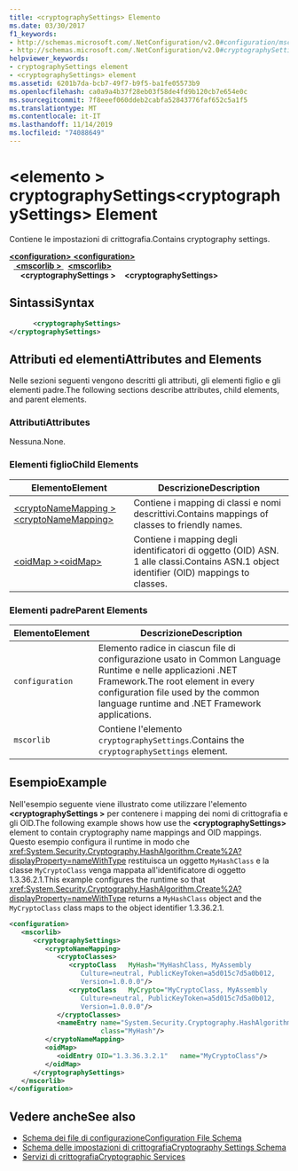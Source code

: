 ```yaml
---
title: <cryptographySettings> Elemento
ms.date: 03/30/2017
f1_keywords:
- http://schemas.microsoft.com/.NetConfiguration/v2.0#configuration/mscorlib/cryptographySettings
- http://schemas.microsoft.com/.NetConfiguration/v2.0#cryptographySettings
helpviewer_keywords:
- cryptographySettings element
- <cryptographySettings> element
ms.assetid: 6201b7da-bcb7-49f7-b9f5-ba1fe05573b9
ms.openlocfilehash: ca0a9a4b37f28eb03f58de4fd9b120cb7e654e0c
ms.sourcegitcommit: 7f8eeef060ddeb2cabfa52843776faf652c5a1f5
ms.translationtype: MT
ms.contentlocale: it-IT
ms.lasthandoff: 11/14/2019
ms.locfileid: "74088649"
---
```

# <a name="cryptographysettings-element"></a><span data-ttu-id="64d2d-102">\<elemento > cryptographySettings</span><span class="sxs-lookup"><span data-stu-id="64d2d-102">\<cryptographySettings> Element</span></span>
<span data-ttu-id="64d2d-103">Contiene le impostazioni di crittografia.</span><span class="sxs-lookup"><span data-stu-id="64d2d-103">Contains cryptography settings.</span></span>  

<span data-ttu-id="64d2d-104">[ **\<configuration>** ](../configuration-element.md)</span><span class="sxs-lookup"><span data-stu-id="64d2d-104">[**\<configuration>**](../configuration-element.md)</span></span>\
<span data-ttu-id="64d2d-105">&nbsp;&nbsp;[ **\<mscorlib >** ](mscorlib-element-for-cryptography-settings.md)</span><span class="sxs-lookup"><span data-stu-id="64d2d-105">&nbsp;&nbsp;[**\<mscorlib>**](mscorlib-element-for-cryptography-settings.md)</span></span>\
<span data-ttu-id="64d2d-106">&nbsp;&nbsp;&nbsp;&nbsp; **\<cryptographySettings >**</span><span class="sxs-lookup"><span data-stu-id="64d2d-106">&nbsp;&nbsp;&nbsp;&nbsp;**\<cryptographySettings>**</span></span>

## <a name="syntax"></a><span data-ttu-id="64d2d-107">Sintassi</span><span class="sxs-lookup"><span data-stu-id="64d2d-107">Syntax</span></span>  
  
```xml  
      <cryptographySettings>   
</cryptographySettings>  
```  
  
## <a name="attributes-and-elements"></a><span data-ttu-id="64d2d-108">Attributi ed elementi</span><span class="sxs-lookup"><span data-stu-id="64d2d-108">Attributes and Elements</span></span>  
 <span data-ttu-id="64d2d-109">Nelle sezioni seguenti vengono descritti gli attributi, gli elementi figlio e gli elementi padre.</span><span class="sxs-lookup"><span data-stu-id="64d2d-109">The following sections describe attributes, child elements, and parent elements.</span></span>  
  
### <a name="attributes"></a><span data-ttu-id="64d2d-110">Attributi</span><span class="sxs-lookup"><span data-stu-id="64d2d-110">Attributes</span></span>  
 <span data-ttu-id="64d2d-111">Nessuna.</span><span class="sxs-lookup"><span data-stu-id="64d2d-111">None.</span></span>  
  
### <a name="child-elements"></a><span data-ttu-id="64d2d-112">Elementi figlio</span><span class="sxs-lookup"><span data-stu-id="64d2d-112">Child Elements</span></span>  
  
|<span data-ttu-id="64d2d-113">Elemento</span><span class="sxs-lookup"><span data-stu-id="64d2d-113">Element</span></span>|<span data-ttu-id="64d2d-114">Descrizione</span><span class="sxs-lookup"><span data-stu-id="64d2d-114">Description</span></span>|  
|-------------|-----------------|  
|[<span data-ttu-id="64d2d-115">\<cryptoNameMapping ></span><span class="sxs-lookup"><span data-stu-id="64d2d-115">\<cryptoNameMapping></span></span>](cryptonamemapping-element.md)|<span data-ttu-id="64d2d-116">Contiene i mapping di classi e nomi descrittivi.</span><span class="sxs-lookup"><span data-stu-id="64d2d-116">Contains mappings of classes to friendly names.</span></span>|  
|[<span data-ttu-id="64d2d-117">\<oidMap ></span><span class="sxs-lookup"><span data-stu-id="64d2d-117">\<oidMap></span></span>](oidmap-element.md)|<span data-ttu-id="64d2d-118">Contiene i mapping degli identificatori di oggetto (OID) ASN. 1 alle classi.</span><span class="sxs-lookup"><span data-stu-id="64d2d-118">Contains ASN.1 object identifier (OID) mappings to classes.</span></span>|  
  
### <a name="parent-elements"></a><span data-ttu-id="64d2d-119">Elementi padre</span><span class="sxs-lookup"><span data-stu-id="64d2d-119">Parent Elements</span></span>  
  
|<span data-ttu-id="64d2d-120">Elemento</span><span class="sxs-lookup"><span data-stu-id="64d2d-120">Element</span></span>|<span data-ttu-id="64d2d-121">Descrizione</span><span class="sxs-lookup"><span data-stu-id="64d2d-121">Description</span></span>|  
|-------------|-----------------|  
|`configuration`|<span data-ttu-id="64d2d-122">Elemento radice in ciascun file di configurazione usato in Common Language Runtime e nelle applicazioni .NET Framework.</span><span class="sxs-lookup"><span data-stu-id="64d2d-122">The root element in every configuration file used by the common language runtime and .NET Framework applications.</span></span>|  
|`mscorlib`|<span data-ttu-id="64d2d-123">Contiene l'elemento `cryptographySettings`.</span><span class="sxs-lookup"><span data-stu-id="64d2d-123">Contains the `cryptographySettings` element.</span></span>|  
  
## <a name="example"></a><span data-ttu-id="64d2d-124">Esempio</span><span class="sxs-lookup"><span data-stu-id="64d2d-124">Example</span></span>  
 <span data-ttu-id="64d2d-125">Nell'esempio seguente viene illustrato come utilizzare l'elemento **\<cryptographySettings >** per contenere i mapping dei nomi di crittografia e gli OID.</span><span class="sxs-lookup"><span data-stu-id="64d2d-125">The following example shows how use the **\<cryptographySettings>** element to contain cryptography name mappings and OID mappings.</span></span> <span data-ttu-id="64d2d-126">Questo esempio configura il runtime in modo che <xref:System.Security.Cryptography.HashAlgorithm.Create%2A?displayProperty=nameWithType> restituisca un oggetto `MyHashClass` e la classe `MyCryptoClass` venga mappata all'identificatore di oggetto 1.3.36.2.1.</span><span class="sxs-lookup"><span data-stu-id="64d2d-126">This example configures the runtime so that <xref:System.Security.Cryptography.HashAlgorithm.Create%2A?displayProperty=nameWithType> returns a `MyHashClass` object and the `MyCryptoClass` class maps to the object identifier 1.3.36.2.1.</span></span>  
  
```xml  
<configuration>  
   <mscorlib>  
      <cryptographySettings>  
         <cryptoNameMapping>  
            <cryptoClasses>  
               <cryptoClass   MyHash="MyHashClass, MyAssembly  
                  Culture=neutral, PublicKeyToken=a5d015c7d5a0b012,  
                  Version=1.0.0.0"/>  
               <cryptoClass   MyCrypto="MyCryptoClass, MyAssembly  
                  Culture=neutral, PublicKeyToken=a5d015c7d5a0b012,  
                  Version=1.0.0.0"/>  
            </cryptoClasses>  
            <nameEntry name="System.Security.Cryptography.HashAlgorithm"  
                       class="MyHash"/>  
         </cryptoNameMapping>  
         <oidMap>  
            <oidEntry OID="1.3.36.3.2.1"   name="MyCryptoClass"/>  
         </oidMap>  
      </cryptographySettings>  
   </mscorlib>  
</configuration>  
```  
  
## <a name="see-also"></a><span data-ttu-id="64d2d-127">Vedere anche</span><span class="sxs-lookup"><span data-stu-id="64d2d-127">See also</span></span>

- [<span data-ttu-id="64d2d-128">Schema dei file di configurazione</span><span class="sxs-lookup"><span data-stu-id="64d2d-128">Configuration File Schema</span></span>](../index.md)
- [<span data-ttu-id="64d2d-129">Schema delle impostazioni di crittografia</span><span class="sxs-lookup"><span data-stu-id="64d2d-129">Cryptography Settings Schema</span></span>](index.md)
- [<span data-ttu-id="64d2d-130">Servizi di crittografia</span><span class="sxs-lookup"><span data-stu-id="64d2d-130">Cryptographic Services</span></span>](../../../../standard/security/cryptographic-services.md)
